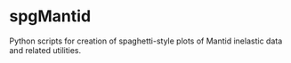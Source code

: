 # spgMantid
Python scripts for creation of spaghetti-style plots of Mantid inelastic data and related utilities. 
